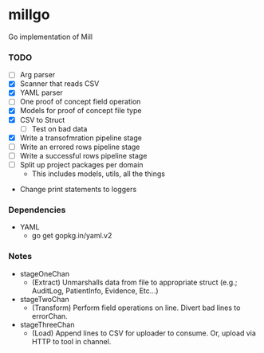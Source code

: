 # millgo
Go implementation of Mill

### TODO
 - [ ] Arg parser
 - [x] Scanner that reads CSV
 - [x] YAML parser
 - [ ] One proof of concept field operation
 - [x] Models for proof of concept file type
 - [x] CSV to Struct
   - [ ] Test on bad data
 - [x] Write a transofmration pipeline stage
 - [ ] Write an errored rows pipeline stage
 - [ ] Write a successful rows pipeline stage
 - [ ] Split up project packages per domain
   - This includes models, utils, all the things
 - Change print statements to loggers

### Dependencies
 - YAML
   - go get gopkg.in/yaml.v2

### Notes
 - stageOneChan
   - (Extract) Unmarshalls data from file to appropriate struct (e.g.; AuditLog, PatientInfo, Evidence, Etc...)
 - stageTwoChan
   - (Transform) Perform field operations on line. Divert bad lines to errorChan.
 - stageThreeChan
   - (Load) Append lines to CSV for uploader to consume. Or, upload via HTTP to tool in channel.
